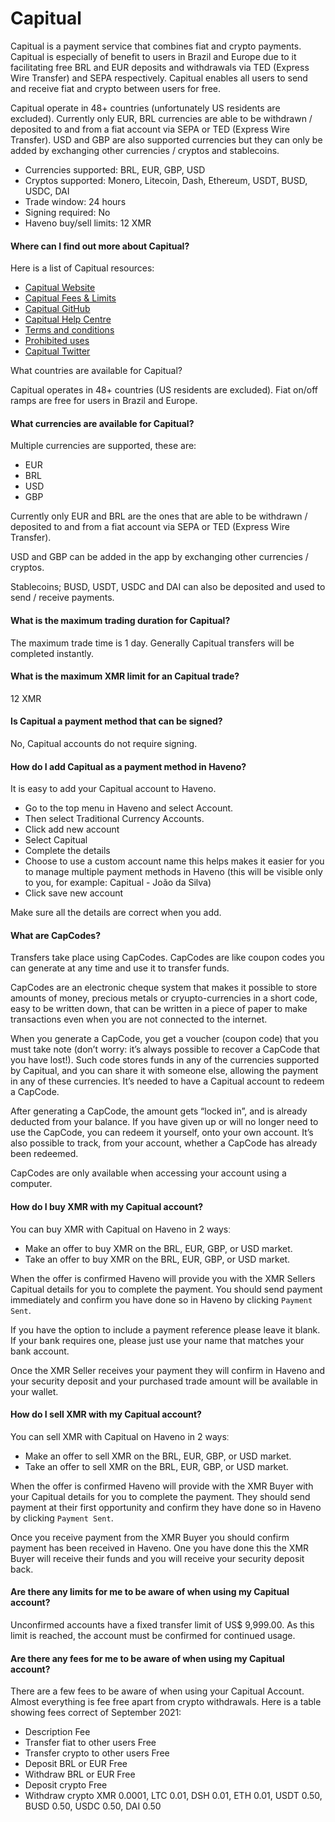 # Capitual

Capitual is a payment service that combines fiat and crypto payments. Capitual is especially of benefit to users in Brazil and Europe due to it facilitating free BRL and EUR deposits and withdrawals via TED (Express Wire Transfer) and SEPA respectively. Capitual enables all users to send and receive fiat and crypto between users for free.

Capitual operate in 48+ countries (unfortunately US residents are excluded). Currently only EUR, BRL currencies are able to be withdrawn / deposited to and from a fiat account via SEPA or TED (Express Wire Transfer). USD and GBP are also supported currencies but they can only be added by exchanging other currencies / cryptos and stablecoins.

- Currencies supported: BRL, EUR, GBP, USD
- Cryptos supported: Monero, Litecoin, Dash, Ethereum, USDT, BUSD, USDC, DAI
- Trade window: 24 hours
- Signing required: No
- Haveno buy/sell limits: 12 XMR

#### Where can I find out more about Capitual?

Here is a list of Capitual resources:

- [Capitual Website](https://www.capitual.com/)
- [Capitual Fees & Limits](https://exchange.capitual.com/)
- [Capitual GitHub](https://github.com/capitual)
- [Capitual Help Centre](https://help.capitual.com/)
- [Terms and conditions](https://my.capitual.com/legal#tos)
- [Prohibited uses](https://static.capitual.net/legal/prohibited-businesses.pdf?view)
- [Capitual Twitter](https://twitter.com/capitual)

What countries are available for Capitual?

Capitual operates in 48+ countries (US residents are excluded). Fiat on/off ramps are free for users in Brazil and Europe.

#### What currencies are available for Capitual?

Multiple currencies are supported, these are:

- EUR
- BRL
- USD
- GBP

Currently only EUR and BRL are the ones that are able to be withdrawn / deposited to and from a fiat account via SEPA or TED (Express Wire Transfer).

USD and GBP can be added in the app by exchanging other currencies / cryptos.

Stablecoins; BUSD, USDT, USDC and DAI can also be deposited and used to send / receive payments.

#### What is the maximum trading duration for Capitual?

The maximum trade time is 1 day. Generally Capitual transfers will be completed instantly.

#### What is the maximum XMR limit for an Capitual trade?

12 XMR

#### Is Capitual a payment method that can be signed?

No, Capitual accounts do not require signing.

#### How do I add Capitual as a payment method in Haveno?

It is easy to add your Capitual account to Haveno.

- Go to the top menu in Haveno and select Account.
- Then select Traditional Currency Accounts.
- Click add new account
- Select Capitual
- Complete the details
- Choose to use a custom account name this helps makes it easier for you to manage multiple payment methods in Haveno (this will be visible only to you, for example: Capitual - João da Silva)
- Click save new account

Make sure all the details are correct when you add.

#### What are CapCodes?

Transfers take place using CapCodes. CapCodes are like coupon codes you can generate at any time and use it to transfer funds.

CapCodes are an electronic cheque system that makes it possible to store amounts of money, precious metals or cryupto-currencies in a short code, easy to be written down, that can be written in a piece of paper to make transactions even when you are not connected to the internet.

When you generate a CapCode, you get a voucher (coupon code) that you must take note (don’t worry: it’s always possible to recover a CapCode that you have lost!). Such code stores funds in any of the currencies supported by Capitual, and you can share it with someone else, allowing the payment in any of these currencies. It’s needed to have a Capitual account to redeem a CapCode.

After generating a CapCode, the amount gets “locked in”, and is already deducted from your balance. If you have given up or will no longer need to use the CapCode, you can redeem it yourself, onto your own account. It’s also possible to track, from your account, whether a CapCode has already been redeemed.

CapCodes are only available when accessing your account using a computer.

#### How do I buy XMR with my Capitual account?

You can buy XMR with Capitual on Haveno in 2 waysː

- Make an offer to buy XMR on the BRL, EUR, GBP, or USD market.
- Take an offer to buy XMR on the BRL, EUR, GBP, or USD market.

When the offer is confirmed Haveno will provide you with the XMR Sellers Capitual details for you to complete the payment. You should send payment immediately and confirm you have done so in Haveno by clicking `Payment Sent`.

If you have the option to include a payment reference please leave it blank. If your bank requires one, please just use your name that matches your bank account.

Once the XMR Seller receives your payment they will confirm in Haveno and your security deposit and your purchased trade amount will be available in your wallet.

#### How do I sell XMR with my Capitual account?

You can sell XMR with Capitual on Haveno in 2 waysː

- Make an offer to sell XMR on the BRL, EUR, GBP, or USD market.
- Take an offer to sell XMR on the BRL, EUR, GBP, or USD market.

When the offer is confirmed Haveno will provide with the XMR Buyer with your Capitual details for you to complete the payment. They should send payment at their first opportunity and confirm they have done so in Haveno by clicking `Payment Sent`.

Once you receive payment from the XMR Buyer you should confirm payment has been received in Haveno. One you have done this the XMR Buyer will receive their funds and you will receive your security deposit back.

#### Are there any limits for me to be aware of when using my Capitual account?

Unconfirmed accounts have a fixed transfer limit of US$ 9,999.00. As this limit is reached, the account must be confirmed for continued usage.

#### Are there any fees for me to be aware of when using my Capitual account?

There are a few fees to be aware of when using your Capitual Account. Almost everything is fee free apart from crypto withdrawals. Here is a table showing fees correct of September 2021:

- Description 	Fee
- Transfer fiat to other users 	Free
- Transfer crypto to other users 	Free
- Deposit BRL or EUR 	Free
- Withdraw BRL or EUR 	Free
- Deposit crypto 	Free
- Withdraw crypto 	XMR 0.0001, LTC 0.01, DSH 0.01, ETH 0.01, USDT 0.50, BUSD 0.50, USDC 0.50, DAI 0.50

